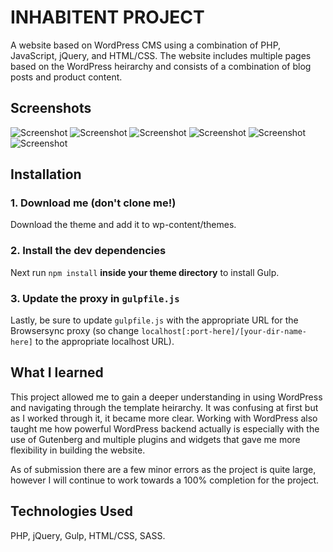 # INHABITENT PROJECT 
A website based on WordPress CMS using a combination of PHP, JavaScript, jQuery, and HTML/CSS. The website includes multiple pages based on the WordPress heirarchy and consists of a combination of blog posts and product content.   

## Screenshots 
![Screenshot](/images/home-inhabitent?raw=true "Home Page")
![Screenshot](/images/front-page-inhabitent?raw=true "Front Page")
![Screenshot](/images/journal-inhabitent?raw=true "Journal Page")
![Screenshot](/images/shop-inhabitent?raw=true "Shop Page")
![Screenshot](/images/findus-inhabitent?raw=true "Find UsPage")
![Screenshot](/images/about-inhabitent?raw=true "About Page")


## Installation

### 1. Download me (don't clone me!)

Download the theme and add it to wp-content/themes. 

### 2. Install the dev dependencies

Next run `npm install` **inside your theme directory** to install Gulp.

### 3. Update the proxy in `gulpfile.js`

Lastly, be sure to update `gulpfile.js` with the appropriate URL for the Browsersync proxy (so change `localhost[:port-here]/[your-dir-name-here]` to the appropriate localhost URL).

## What I learned 
This project allowed me to gain a deeper understanding in using WordPress and navigating through the template heirarchy. It was confusing at first but as I worked through it, it became more clear. Working with WordPress also taught me how powerful WordPress backend actually is especially with the use of Gutenberg and multiple plugins and widgets that gave me more flexibility in building the website. 

As of submission there are a few minor errors as the project is quite large, however I will continue to work towards a 100% completion for the project. 

## Technologies Used 
PHP, jQuery, Gulp, HTML/CSS, SASS. 